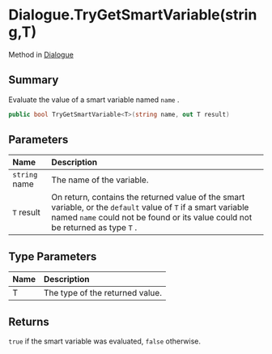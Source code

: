 # Dialogue.TryGetSmartVariable(string,T)

Method in [Dialogue](/docs/api/csharp/yarn.dialogue.md)

## Summary


Evaluate the value of a smart variable named  `name` .


```csharp
public bool TryGetSmartVariable<T>(string name, out T result)
```

## Parameters

|Name|Description|
|:---|:---|
|`string` name|The name of the variable.|
|`T` result|On return, contains the returned value of the smart variable, or the  `default`  value of `T`  if a smart variable named  `name`  could not be found or its value could not be returned as type  `T` .|

## Type Parameters

|Name|Description|
|:---|:---|
|T|The type of the returned value.|

## Returns

`true`  if the smart variable was evaluated,
`false`  otherwise.

